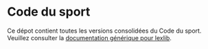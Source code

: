 # Code du sport

Ce dépot contient toutes les versions consolidées du Code du sport. Veuillez consulter la [documentation générique pour lexlib](https://github.com/lexlib/documentation/wiki).
